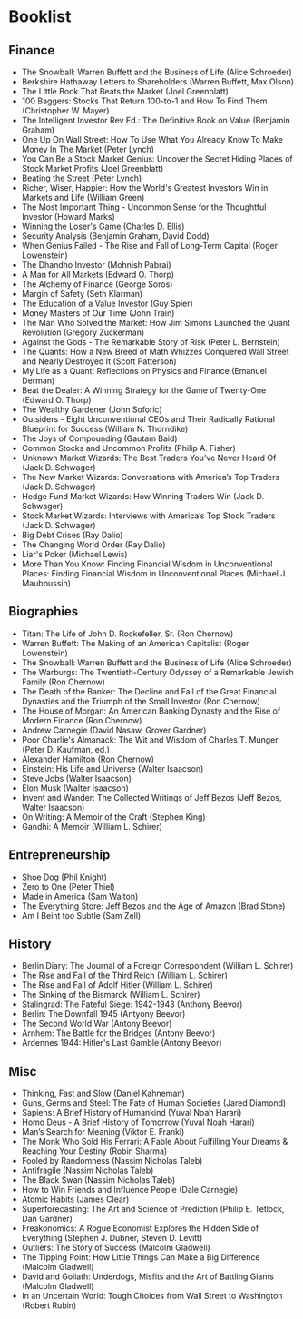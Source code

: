 # Booklist

## Finance
- The Snowball: Warren Buffett and the Business of Life (Alice Schroeder)
- Berkshire Hathaway Letters to Shareholders (Warren Buffett, Max Olson)
- The Little Book That Beats the Market (Joel Greenblatt)
- 100 Baggers: Stocks That Return 100-to-1 and How To Find Them (Christopher W. Mayer)
- The Intelligent Investor Rev Ed.: The Definitive Book on Value (Benjamin Graham)
- One Up On Wall Street: How To Use What You Already Know To Make Money In The Market (Peter Lynch)
- You Can Be a Stock Market Genius: Uncover the Secret Hiding Places of Stock Market Profits (Joel Greenblatt)
- Beating the Street (Peter Lynch)
- Richer, Wiser, Happier: How the World's Greatest Investors Win in Markets and Life (William Green)
- The Most Important Thing - Uncommon Sense for the Thoughtful Investor (Howard Marks)
- Winning the Loser's Game (Charles D. Ellis)
- Security Analysis (Benjamin Graham, David Dodd)
- When Genius Failed - The Rise and Fall of Long-Term Capital (Roger Lowenstein)
- The Dhandho Investor (Mohnish Pabrai)
- A Man for All Markets (Edward O. Thorp)
- The Alchemy of Finance (George Soros)
- Margin of Safety (Seth Klarman)
- The Education of a Value Investor (Guy Spier)
- Money Masters of Our Time (John Train)
- The Man Who Solved the Market: How Jim Simons Launched the Quant Revolution (Gregory Zuckerman)
- Against the Gods - The Remarkable Story of Risk (Peter L. Bernstein)
- The Quants: How a New Breed of Math Whizzes Conquered Wall Street and Nearly Destroyed It (Scott Patterson)
- My Life as a Quant: Reflections on Physics and Finance (Emanuel Derman)
- Beat the Dealer: A Winning Strategy for the Game of Twenty-One (Edward O. Thorp)
- The Wealthy Gardener (John Soforic)
- Outsiders - Eight Unconventional CEOs and Their Radically Rational Blueprint for Success (William N. Thorndike)
- The Joys of Compounding (Gautam Baid)
- Common Stocks and Uncommon Profits (Philip A. Fisher)
- Unknown Market Wizards: The Best Traders You’ve Never Heard Of (Jack D. Schwager)
- The New Market Wizards: Conversations with America’s Top Traders (Jack D. Schwager)
- Hedge Fund Market Wizards: How Winning Traders Win (Jack D. Schwager)
- Stock Market Wizards: Interviews with America’s Top Stock Traders (Jack D. Schwager)
- Big Debt Crises (Ray Dalio)
- The Changing World Order (Ray Dalio)
- Liar's Poker (Michael Lewis)
- More Than You Know: Finding Financial Wisdom in Unconventional Places: Finding Financial Wisdom in Unconventional Places (Michael J. Mauboussin)


## Biographies
- Titan: The Life of John D. Rockefeller, Sr. (Ron Chernow)
- Warren Buffett: The Making of an American Capitalist (Roger Lowenstein)
- The Snowball: Warren Buffett and the Business of Life (Alice Schroeder)
- The Warburgs: The Twentieth-Century Odyssey of a Remarkable Jewish Family (Ron Chernow)
- The Death of the Banker: The Decline and Fall of the Great Financial Dynasties and the Triumph of the Small Investor (Ron Chernow)
- The House of Morgan: An American Banking Dynasty and the Rise of Modern Finance (Ron Chernow)
- Andrew Carnegie (David Nasaw, Grover Gardner)
- Poor Charlie's Almanack: The Wit and Wisdom of Charles T. Munger (Peter D. Kaufman, ed.)
- Alexander Hamilton (Ron Chernow)
- Einstein: His Life and Universe (Walter Isaacson)
- Steve Jobs (Walter Isaacson)
- Elon Musk (Walter Isaacson)
- Invent and Wander: The Collected Writings of Jeff Bezos (Jeff Bezos, Walter Isaacson)
- On Writing: A Memoir of the Craft (Stephen King)
- Gandhi: A Memoir (William L. Schirer)

## Entrepreneurship
- Shoe Dog (Phil Knight)
- Zero to One (Peter Thiel)
- Made in America (Sam Walton)
- The Everything Store: Jeff Bezos and the Age of Amazon (Brad Stone)
- Am I Beint too Subtle (Sam Zell)

## History
- Berlin Diary: The Journal of a Foreign Correspondent (William L. Schirer)
- The Rise and Fall of the Third Reich (William L. Schirer)
- The Rise and Fall of Adolf Hitler (William L. Schirer)
- The Sinking of the Bismarck (William L. Schirer)
- Stalingrad: The Fateful Siege: 1942-1943 (Anthony Beevor)
- Berlin: The Downfall 1945 (Antyony Beevor)
- The Second World War (Antony Beevor)
- Arnhem: The Battle for the Bridges (Antony Beevor)
- Ardennes 1944: Hitler's Last Gamble (Antony Beevor)

## Misc
- Thinking, Fast and Slow (Daniel Kahneman)
- Guns, Germs and Steel: The Fate of Human Societies (Jared Diamond)
- Sapiens: A Brief History of Humankind (Yuval Noah Harari)
- Homo Deus - A Brief History of Tomorrow (Yuval Noah Harari)
- Man’s Search for Meaning (Viktor E. Frankl)
- The Monk Who Sold His Ferrari: A Fable About Fulfilling Your Dreams & Reaching Your Destiny (Robin Sharma)
- Fooled by Randomness (Nassim Nicholas Taleb)
- Antifragile (Nassim Nicholas Taleb)
- The Black Swan (Nassim Nicholas Taleb)
- How to Win Friends and Influence People (Dale Carnegie)
- Atomic Habits (James Clear)
- Superforecasting: The Art and Science of Prediction (Philip E. Tetlock, Dan Gardner)
- Freakonomics: A Rogue Economist Explores the Hidden Side of Everything (Stephen J. Dubner, Steven D. Levitt)
- Outliers: The Story of Success (Malcolm Gladwell)
- The Tipping Point: How Little Things Can Make a Big Difference (Malcolm Gladwell)
- David and Goliath: Underdogs, Misfits and the Art of Battling Giants (Malcolm Gladwell)
- In an Uncertain World: Tough Choices from Wall Street to Washington (Robert Rubin)

